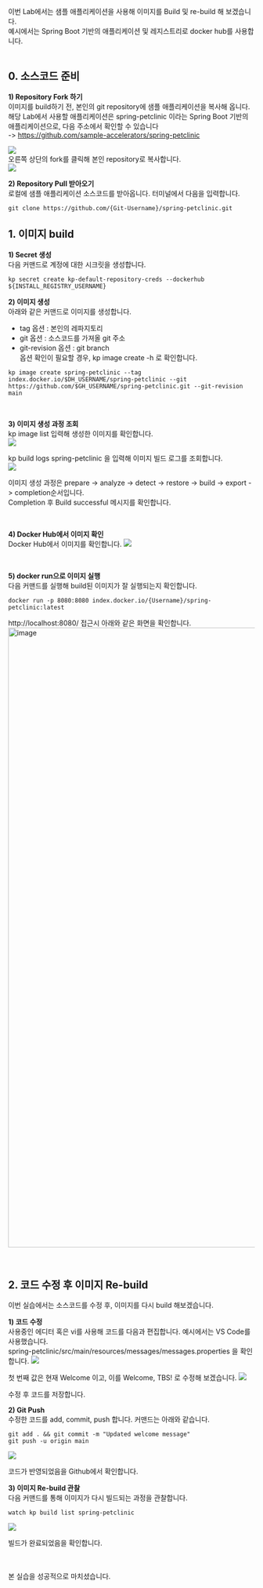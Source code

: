 이번 Lab에서는 샘플 애플리케이션을 사용해 이미지를 Build 및 re-build 해 보겠습니다.  <br/>
예시에서는 Spring Boot 기반의 애플리케이션 및 레지스트리로 docker hub를 사용합니다. <br/><br/>

## 0. 소스코드 준비
**1) Repository Fork 하기**
<br/>이미지를 build하기 전, 본인의 git repository에 샘플 애플리케이션을 복사해 옵니다. <br/>
해당 Lab에서 사용할 애플리케이션은 spring-petclinic 이라는 Spring Boot 기반의 애플리케이션으로, 다음 주소에서 확인할 수 있습니다 <br/>
-> https://github.com/sample-accelerators/spring-petclinic

![](../Images/fork-01.png)
<br/>
오른쪽 상단의 fork를 클릭해 본인 repository로 복사합니다.
<br/>
![](../Images/fork-02.png)

**2) Repository Pull 받아오기**
<br/> 로컬에 샘플 애플리케이션 소스코드를 받아옵니다. 터미널에서 다음을 입력합니다.
```
git clone https://github.com/{Git-Username}/spring-petclinic.git
```


## 1. 이미지 build
**1) Secret 생성** 
<br/> 다음 커맨드로 계정에 대한 시크릿을 생성합니다.
```
kp secret create kp-default-repository-creds --dockerhub ${INSTALL_REGISTRY_USERNAME}
```

**2) 이미지 생성**
<br/>아래와 같은 커맨드로 이미지를 생성합니다. 
- tag 옵션 : 본인의 레파지토리
- git 옵션 : 소스코드를 가져올 git 주소
- git-revision 옵션 : git branch
<br/> 옵션 확인이 필요할 경우,  kp image create -h 로 확인합니다.

```
kp image create spring-petclinic --tag index.docker.io/$DH_USERNAME/spring-petclinic --git https://github.com/$GH_USERNAME/spring-petclinic.git --git-revision main
```
<br/>

**3) 이미지 생성 과정 조회**
<br/>kp image list 입력해 생성한 이미지를 확인합니다. <br/>
![](../Images/petclinic-0.png)

kp build logs spring-petclinic 을 입력해 이미지 빌드 로그를 조회합니다. <br/>
![](../Images/petclinic-1.png)

이미지 생성 과정은 prepare -> analyze -> detect -> restore -> build -> export -> completion순서입니다. <br/>
Completion 후 Build successful 메시지를 확인합니다.

<br/>

**4) Docker Hub에서 이미지 확인**
<br/> Docker Hub에서 이미지를 확인합니다.
![](../Images/docker.png)

<br/>

**5) docker run으로 이미지 실행**
<br/> 다음 커맨드를 실행해 build된 이미지가 잘 실행되는지 확인합니다.
```
docker run -p 8080:8080 index.docker.io/{Username}/spring-petclinic:latest
```
http://localhost:8080/ 접근시 아래와 같은 화면을 확인합니다. <br/>
<img width="1264" alt="image" src="https://user-images.githubusercontent.com/14763080/168533771-82fe9112-ce73-4a73-bc93-453fac635d3a.png">

<br/>

## 2. 코드 수정 후 이미지 Re-build
이번 실습에서는 소스코드를 수정 후, 이미지를 다시 build 해보겠습니다.

**1) 코드 수정**
<br/> 사용중인 에디터 혹은 vi를 사용해 코드를 다음과 편집합니다. 예시에서는 VS Code를 사용했습니다.
<br/> spring-petclinic/src/main/resources/messages/messages.properties 을 확인합니다.
![](../Images/modify-0.png)

첫 번째 값은 현재 Welcome 이고, 이를 Welcome, TBS! 로 수정해 보겠습니다.
![](../Images/modify-1.png)

수정 후 코드를 저장합니다.

**2) Git Push**
<br/>수정한 코드를 add, commit, push 합니다. 커맨드는 아래와 같습니다.
```
git add . && git commit -m "Updated welcome message"
git push -u origin main
```
![](../Images/git-modified.png)

코드가 반영되었음을 Github에서 확인합니다.

**3) 이미지 Re-build 관찰**
<br/> 다음 커맨드를 통해 이미지가 다시 빌드되는 과정을 관찰합니다.
```
watch kp build list spring-petclinic
```
![](../Images/rebuilding-0.png)

빌드가 완료되었음을 확인합니다.



<br/><br/>
본 실습을 성공적으로 마치셨습니다.
